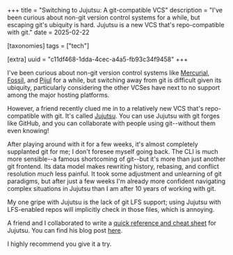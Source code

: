 +++
title = "Switching to Jujutsu: A git-compatible VCS"
description = "I've been curious about non-git version control systems for a while, but escaping git's ubiquity is hard. Jujutsu is a new VCS that's repo-compatible with git."
date = 2025-02-22

[taxonomies]
tags = ["tech"]

[extra]
uuid = "c11df468-1dda-4cec-a4a5-fb93c34f9458"
+++

I've been curious about non-git version control systems like
[Mercurial](https://www.mercurial-scm.org/),
[Fossil](https://fossil-scm.org/home/doc/trunk/www/index.wiki), and
[Pijul](https://pijul.org/) for a while, but switching away from git is
difficult given its ubiquity, particularly considering the other VCSes have next
to no support among the major hosting platforms.

However, a friend recently clued me in to a relatively new VCS that's
repo-compatible with git. It's called [Jujutsu](https://github.com/jj-vcs/jj).
You can use Jujutsu with git forges like GitHub, and you can collaborate with
people using git--without them even knowing!

After playing around with it for a few weeks, it's almost completely supplanted
git for me; I don't foresee myself going back. The CLI is much more sensible--a
famous shortcoming of git--but it's more than just another git frontend. Its
data model makes rewriting history, rebasing, and conflict resolution *much*
less painful. It took some adjustment and unlearning of git paradigms, but after
just a few weeks I'm already more confident navigating complex situations in
Jujutsu than I am after 10 years of working with git.

My one gripe with Jujutsu is the lack of git LFS support; using Jujutsu with
LFS-enabled repos will implicitly check in those files, which is annoying.

A friend and I collaborated to write a [quick reference and cheat
sheet](https://justinpombrio.net/src/jj-cheat-sheet.pdf) for Jujutsu. You can
find his blog post
[here](https://justinpombrio.net/2025/02/11/jj-cheat-sheet.html).

I highly recommend you give it a try.

